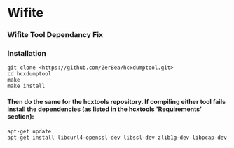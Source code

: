 # Wifite

### Wifite Tool Dependancy Fix

### Installation

```text
git clone <https://github.com/ZerBea/hcxdumptool.git>
cd hcxdumptool
make
make install
```

#### Then do the same for the hcxtools repository. If compiling either tool fails install the dependencies \(as listed in the hcxtools 'Requirements' section\):

```text
apt-get update
apt-get install libcurl4-openssl-dev libssl-dev zlib1g-dev libpcap-dev
```

